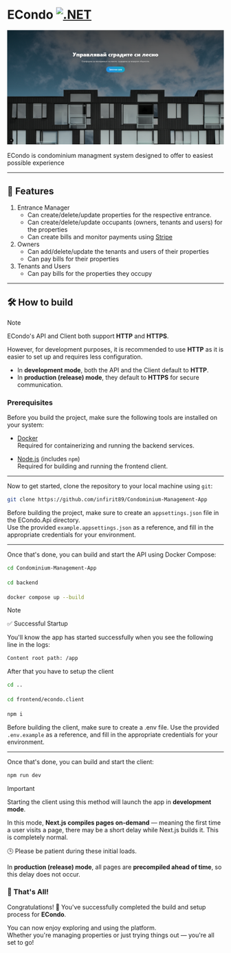 # ECondo [![.NET](https://github.com/infirit89/Condominium-Management-App/actions/workflows/dotnet.yml/badge.svg?branch=main)](https://github.com/infirit89/Condominium-Management-App/actions/workflows/dotnet.yml)

![Econdo Home Page](/econdoHome.png)

ECondo is condominium managment system designed to offer to easiest possible experience

---
## :star2: Features

1. Entrance Manager
   - Can create/delete/update properties for the respective entrance.
   - Can create/delete/update occupants (owners, tenants and users) for the properties
   - Can create bills and monitor payments using [Stripe](https://stripe.com)
2. Owners
    - Can add/delete/update the tenants and users of their properties
    - Can pay bills for their properties
3. Tenants and Users
    - Can pay bills for the properties they occupy

---
## :hammer_and_wrench: How to build

> [!NOTE]
>
> ECondo's API and Client both support **HTTP** and **HTTPS**.
>
> However, for development purposes, it is recommended to use **HTTP** as it is easier to set up and requires less configuration.
>
> - In **development mode**, both the API and the Client default to **HTTP**.
> - In **production (release) mode**, they default to **HTTPS** for secure communication.

### Prerequisites

Before you build the project, make sure the following tools are installed on your system:

- [Docker](https://www.docker.com/)  
  Required for containerizing and running the backend services.

- [Node.js](https://nodejs.org/) (includes `npm`)  
  Required for building and running the frontend client.

---
Now to get started, clone the repository to your local machine using `git`:

```bash
git clone https://github.com/infirit89/Condominium-Management-App
```

Before building the project, make sure to create an `appsettings.json` file in the ECondo.Api directory.  
Use the provided `example.appsettings.json` as a reference, and fill in the appropriate credentials for your environment.

---

Once that's done, you can build and start the API using Docker Compose:

```bash
cd Condominium-Management-App

cd backend

docker compose up --build
```

> [!NOTE]
>
> :white_check_mark: Successful Startup
>
> You'll know the app has started successfully when you see the following line in the logs:
> ```bash
> Content root path: /app
> ```


After that you have to setup the client

```bash
cd ..

cd frontend/econdo.client

npm i
```

Before building the client, make sure to create a .env file.
Use the provided `.env.example` as a reference, and fill in the appropriate credentials for your environment.

---

Once that's done, you can build and start the client:

```bash
npm run dev
```

> [!IMPORTANT]
>
> Starting the client using this method will launch the app in **development mode**.
>
> In this mode, **Next.js compiles pages on-demand** — meaning the first time a user visits a page, there may be a short delay while Next.js builds it. This is completely normal.
>
> :clock3: Please be patient during these initial loads.
>
> In **production (release) mode**, all pages are **precompiled ahead of time**, so this delay does not occur.

### :tada: That's All!

Congratulations! :confetti_ball: You've successfully completed the build and setup process for **ECondo**.

You can now enjoy exploring and using the platform.  
Whether you're managing properties or just trying things out — you're all set to go!


